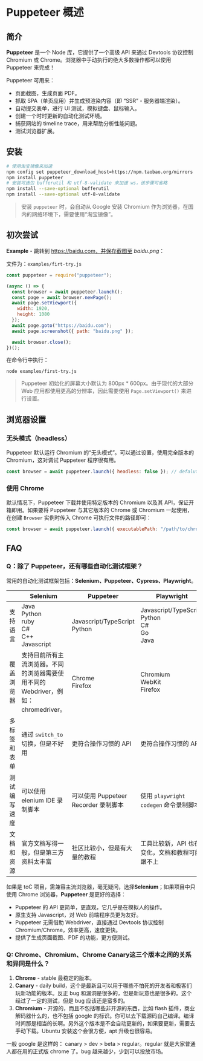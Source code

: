 # Puppeteer 概述



## 简介

**Puppeteer** 是一个 Node 库，它提供了一个高级 API 来通过 Devtools 协议控制 Chromium 或 Chrome。浏览器中手动执行的绝大多数操作都可以使用 Puppeteer 来完成！

Puppeteer 可用来：

- 页面截图，生成页面 PDF。
- 抓取 SPA（单页应用）并生成预渲染内容（即 “SSR” - 服务器端渲染）。
- 自动提交表单，进行 UI 测试，模拟键盘、鼠标输入。
- 创建一个时时更新的自动化测试环境。
- 捕获网站的 timeline trace，用来帮助分析性能问题。
- 测试浏览器扩展。



## 安装

```sh
# 使用淘宝镜像来加速
npm config set puppeteer_download_host=https://npm.taobao.org/mirrors
npm install puppeteer
# 安装可选包 bufferutil 和 utf-8-validate 来加速 ws，该步骤可省略
npm install --save-optional bufferutil
npm install --save-optional utf-8-validate
```

> 安装 `puppeteer` 时，会自动从 Google 安装 Chromium 作为浏览器，在国内的网络环境下，需要使用“淘宝镜像”。



## 初次尝试

**Example** - 跳转到 https://baidu.com，并保存截图至 *baidu.png*：

文件为：`examples/firt-try.js`

```javascript
const puppeteer = require("puppeteer");

(async () => {
  const browser = await puppeteer.launch();
  const page = await browser.newPage();
  await page.setViewport({
    width: 1920,
    height: 1080
  });
  await page.goto("https://baidu.com");
  await page.screenshot({ path: "baidu.png" });

  await browser.close();
})();
```

在命令行中执行：

```shell
node examples/first-try.js
```

> Puppeteer 初始化的屏幕大小默认为 800px * 600px。由于现代的大部分 Web 应用都使用更高的分辨率，因此需要使用 `Page.setViewport()` 来进行设置。



## 浏览器设置

### 无头模式（headless）

Puppeteer 默认运行 Chromium 的“无头模式”。可以通过设置，使用完全版本的 Chromium，这对调试 Puppeteer 程序很有用。

```javascript
const browser = await puppeteer.launch({ headless: false }); // defalut is true
```



### 使用 Chrome

默认情况下，Puppeteer 下载并使用特定版本的 Chromium 以及其 API，保证开箱即用。如果要将 Puppeteer 与其它版本的 Chrome 或 Chromium 一起使用，在创建 `Browser` 实例时传入 Chrome 可执行文件的路径即可：

```javascript
const browser = await puppeteer.launch({ executablePath: "/path/to/chrome" });
```



## FAQ

### Q：除了 Puppeteer，还有哪些自动化测试框架？

常用的自动化测试框架包括：**Selenium、Puppeteer、Cypress、Playwright**。

|              | Selenium                                                     | Puppeteer                            | Playwright                                          | Cypress                                |
| ------------ | ------------------------------------------------------------ | ------------------------------------ | --------------------------------------------------- | -------------------------------------- |
| 支持语言     | Java<br>Python<br>ruby<br>C#<br>C++<br>Javascript            | Javascript/TypeScript<br>Python      | Javascript/TypeScript<br>Python<br>C#<br>Go<br>Java | Javascript/TypeScript                  |
| 覆盖浏览器   | 支持目前所有主流浏览器。不同的浏览器需要使用不同的 Webdriver，例如：chromedriver。 | Chrome<br>Firefox                    | Chromium<br>WebKit<br>Firefox                       | Chrome<br/>Firefox                     |
| 多标签和表单 | 通过 `switch_to` 切换，但是不好用                            | 更符合操作习惯的 API                 | 更符合操作习惯的 API                                | 不支持                                 |
| 测试编写速度 | 可以使用 elenium IDE 录制脚本                                | 可以使用 Puppeteer Recorder 录制脚本 | 使用 `playwright codegen` 命令录制脚本              | 不支持                                 |
| 文档和资源   | 官方文档写得一般，但是第三方资料太丰富                       | 社区比较小，但是有大量的教程         | 工具比较新，API 也在变化，文档和教程可能跟不上      | 官方文档写得很好，社区很小，但是很活跃 |

如果是 toC 项目，需兼容主流浏览器，毫无疑问，选择**Selenium**；如果项目中只使用 Chrome 浏览器，**Puppeteer** 是更好的选择：

- Puppeteer 的 API 更简单，更直观，它几乎是在模拟人的操作。
- 原生支持 Javascript，对 Web 前端程序员更为友好。
- Puppeteer 无需借助 Webdriver，直接通过 Devtools 协议控制 Chromium/Chrome，效率更高，速度更快。
- 提供了生成页面截图、PDF 的功能，更方便测试。



### Q: Chrome、Chromium、Chrome Canary这三个版本之间的关系和异同是什么？

1. **Chrome** - stable 最稳定的版本。
2. **Canary** - daily build，这个是最新且可以用于哪些不怕死的开发者和极客们玩新功能的版本。反正 bug 和漏洞是很多的，但是新玩意也是很多的。这个经过了一定的测试，但是 bug 应该还是蛮多的。
3. **Chromium** - 开源的，而且不包括哪些非开源的东西，比如 flash 插件，商业解码器什么的，也不包括 google 的标识。你可以去下载源码自己编译。编译时间那是相当的长啊。另外这个版本是不会自动更新的，如果要更新，需要去手动下载。Ubuntu 安装这个会很方便，apt 升级也很容易。

一般 google 是这样的： canary > dev > beta > regular。regular 就是大家普通人都在用的正式版 chrome 了。bug 越来越少，少到可以投放市场。

